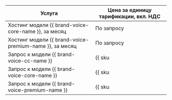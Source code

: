 | Услуга | Цена за единицу тарификации, вкл. НДС |
| ----- | ----- |
| Хостинг модели {{ brand-voice-core-name }}, за месяц | По запросу |
| Хостинг модели {{ brand-voice-premium-name }}, за месяц| По запросу |
| Запрос к модели {{ brand-voice-cc-name }} | {{ sku|RUB|speechkit.tts.v3_bvcc_request.v1|string }} |
| Запрос к модели {{ brand-voice-core-name }} | {{ sku|RUB|speechkit.tts.v3_bvss_request.v1|string }} |
| Запрос к модели {{ brand-voice-premium-name }} | {{ sku|RUB|speechkit.tts.v3_bvprem_request.v1|string }} |
